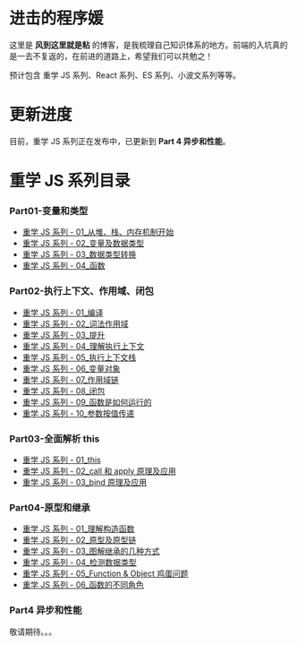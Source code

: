 # 进击的程序媛
这里是 **风到这里就是粘** 的博客，是我梳理自己知识体系的地方。前端的入坑真的是一去不复返的，在前进的道路上，希望我们可以共勉之！

预计包含 重学 JS 系列、React 系列、ES 系列、小波文系列等等。

# 更新进度
目前，重学 JS 系列正在发布中，已更新到 **Part 4 异步和性能**。

# 重学 JS 系列目录
### Part01-变量和类型
- [重学 JS 系列 - 01_从堆、栈、内存机制开始]()
- [重学 JS 系列 - 02_变量及数据类型]()
- [重学 JS 系列 - 03_数据类型转换]()
- [重学 JS 系列 - 04_函数]()

### Part02-执行上下文、作用域、闭包
- [重学 JS 系列 - 01_编译]()
- [重学 JS 系列 - 02_词法作用域]()
- [重学 JS 系列 - 03_提升]()
- [重学 JS 系列 - 04_理解执行上下文]()
- [重学 JS 系列 - 05_执行上下文栈]()
- [重学 JS 系列 - 06_变量对象]()
- [重学 JS 系列 - 07_作用域链]()
- [重学 JS 系列 - 08_闭包]()
- [重学 JS 系列 - 09_函数是如何运行的]()
- [重学 JS 系列 - 10_参数按值传递]()

### Part03-全面解析 this
- [重学 JS 系列 - 01_this]()
- [重学 JS 系列 - 02_call 和 apply 原理及应用]()
- [重学 JS 系列 - 03_bind 原理及应用]()

### Part04-原型和继承
- [重学 JS 系列 - 01_理解构造函数]()
- [重学 JS 系列 - 02_原型及原型链]()
- [重学 JS 系列 - 03_图解继承的几种方式]()
- [重学 JS 系列 - 04_检测数据类型]()
- [重学 JS 系列 - 05_Function & Object 鸡蛋问题]()
- [重学 JS 系列 - 06_函数的不同角色]()

### Part4 异步和性能
<!-- 
- [重学 JS 系列 - JS是单线程的](https://github.com/cxh0224/blog/issues/2)
2. [重学 JS 系列 - 任务队列及Event-loop](https://github.com/cxh0224/blog/issues/2)
3. [重学 JS 系列 - 宏任务和微任务](https://github.com/cxh0224/blog/issues/2)
4. [重学 JS 系列 - AJAX及跨域](https://github.com/cxh0224/blog/issues/2)
5. 重学 JS 系列 - DOM
6. 重学 JS 系列 - 事件机制 -->
敬请期待。。。


<!-- # JS 专题系列目录
- JS专题系列（1）- 字符串（回流等）
- JS专题系列（2）- 数组（去重、扁平化、最值等）
- JS专题系列（3）- 深浅拷贝
- JS专题系列（4）- 防抖、节流
- JS专题系列（5）- 性能优化
- JS专题系列（6）- 正则 -->


